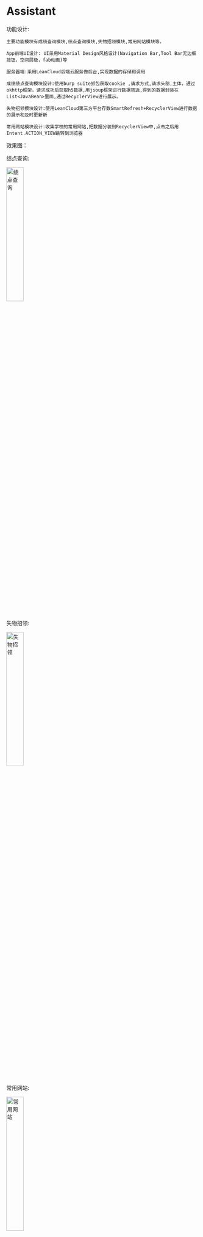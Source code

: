 # Assistant
功能设计:

	主要功能模块有成绩查询模块,绩点查询模块,失物招领模块,常用网站模块等。
	
	App前端UI设计: UI采用Material Design风格设计(Navigation Bar,Tool Bar无边框按钮，空间层级，fab动画)等

	服务器端:采用LeanCloud后端云服务做后台,实现数据的存储和调用
	
	成绩绩点查询模块设计:使用burp suite抓包获取cookie ,请求方式,请求头部,主体，通过okhttp框架，请求成功后获取h5数据,用jsoup框架进行数据筛选,得到的数据封装在List<JavaBean>里面,通过RecyclerView进行展示。
	
	失物招领模块设计:使用LeanCloud第三方平台存数SmartRefresh+RecyclerView进行数据的展示和及时更新新
	
	常用网站模块设计:收集学校的常用网站,把数据分装到RecyclerView中,点击之后用Intent.ACTION_VIEW跳转到浏览器
	
		
效果图：

绩点查询:
<div align="left">
<img src="https://github.com/huangaa/Assistant/blob/master/images/GPA.gif" width="30%" hight ="50%" alt="绩点查询"/>
</div>

失物招领:
<div align="left">
<img src="https://github.com/huangaa/Assistant/blob/master/images/takePhoto.gif" width="30%" hight ="50%" alt="失物招领"/>
</div>

常用网站:
<div align="left">
<img src="https://github.com/huangaa/Assistant/blob/master/images/TIM图片20181022203209.jpg" width="30%" hight ="30%" alt="常用网站"/>
</div>

